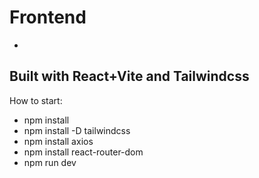 # Frontend
-
Built with React+Vite and Tailwindcss
-
How to start:
- npm install
- npm install -D tailwindcss
- npm install axios
- npm install react-router-dom
- npm run dev

